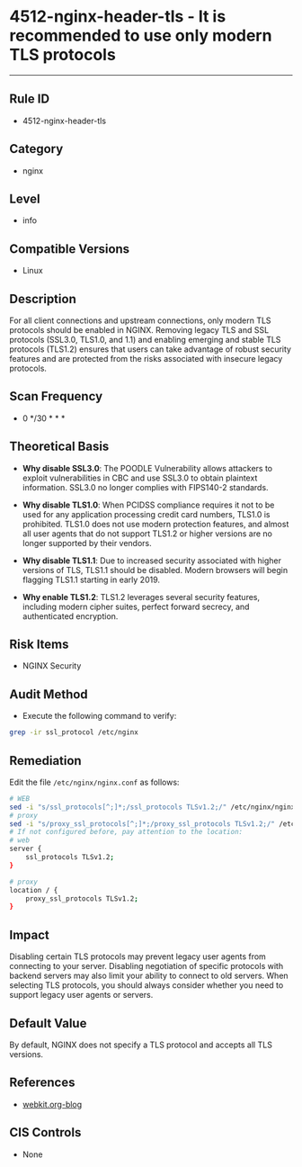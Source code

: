 # 4512-nginx-header-tls - It is recommended to use only modern TLS protocols

---

## Rule ID

- 4512-nginx-header-tls


## Category

- nginx


## Level

- info


## Compatible Versions

- Linux



## Description

For all client connections and upstream connections, only modern TLS protocols should be enabled in NGINX. Removing legacy TLS and SSL protocols (SSL3.0, TLS1.0, and 1.1) and enabling emerging and stable TLS protocols (TLS1.2) ensures that users can take advantage of robust security features and are protected from the risks associated with insecure legacy protocols.



## Scan Frequency
- 0 */30 * * *

## Theoretical Basis

- **Why disable SSL3.0**: The POODLE Vulnerability allows attackers to exploit vulnerabilities in CBC and use SSL3.0 to obtain plaintext information. SSL3.0 no longer complies with FIPS140-2 standards.

- **Why disable TLS1.0**: When PCIDSS compliance requires it not to be used for any application processing credit card numbers, TLS1.0 is prohibited. TLS1.0 does not use modern protection features, and almost all user agents that do not support TLS1.2 or higher versions are no longer supported by their vendors.

- **Why disable TLS1.1**: Due to increased security associated with higher versions of TLS, TLS1.1 should be disabled. Modern browsers will begin flagging TLS1.1 starting in early 2019.

- **Why enable TLS1.2**: TLS1.2 leverages several security features, including modern cipher suites, perfect forward secrecy, and authenticated encryption.


## Risk Items

- NGINX Security


## Audit Method
- Execute the following command to verify:

```bash
grep -ir ssl_protocol /etc/nginx
```


## Remediation
Edit the file `/etc/nginx/nginx.conf` as follows:
```bash
# WEB
sed -i "s/ssl_protocols[^;]*;/ssl_protocols TLSv1.2;/" /etc/nginx/nginx.conf
# proxy
sed -i "s/proxy_ssl_protocols[^;]*;/proxy_ssl_protocols TLSv1.2;/" /etc/nginx/nginx.conf
# If not configured before, pay attention to the location:
# web
server {
    ssl_protocols TLSv1.2;
}

# proxy
location / {
    proxy_ssl_protocols TLSv1.2;
}
```


## Impact

Disabling certain TLS protocols may prevent legacy user agents from connecting to your server. Disabling negotiation of specific protocols with backend servers may also limit your ability to connect to old servers. When selecting TLS protocols, you should always consider whether you need to support legacy user agents or servers.


## Default Value

By default, NGINX does not specify a TLS protocol and accepts all TLS versions.


## References

- [webkit.org-blog](https://webkit.org/blog/8462/deprecation-of-legacy-tls-1-0-and-1-1-versions/)


## CIS Controls

- None